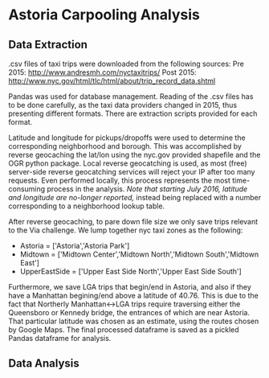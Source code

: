 Astoria Carpooling Analysis
==============

Data Extraction
--------------
.csv files of taxi trips were downloaded from the following sources:
Pre 2015: http://www.andresmh.com/nyctaxitrips/
Post 2015: http://www.nyc.gov/html/tlc/html/about/trip_record_data.shtml 

Pandas was used for database management. Reading of the .csv files has to be done carefully, as the taxi data providers changed in 2015, thus presenting different formats. There are extraction scripts provided for each format.

Latitude and longitude for pickups/dropoffs were used to determine the corresponding neighborhood and borough. This was accomplished by reverse geocaching the lat/lon using the nyc.gov provided shapefile and the OGR python package.
Local reverse geocatching is used, as most (free) server-side reverse geocatching services will reject your IP after too many requests. Even performed locally, this process represents the most time-consuming process in the analysis.
*Note that starting July 2016, latitude and longitude are no-longer reported,* instead being replaced with a number corresponding to a neighborhood lookup table.

After reverse geocaching, to pare down file size we only save trips relevant to the Via challenge. We lump together nyc taxi zones as the following:
- Astoria = ['Astoria','Astoria Park']
- Midtown = ['Midtown Center','Midtown North','Midtown South','Midtown East']
- UpperEastSide = ['Upper East Side North','Upper East Side South']

Furthermore, we save LGA trips that begin/end in Astoria, and also if they have a Manhattan begining/end above a latitude of 40.76. This is due to the fact that Northerly Manhattan<->LGA trips require traversing either the Queensboro or Kennedy bridge, the entrances of which are near Astoria. That particular latitude was chosen as an estimate, using the routes chosen by Google Maps.
The final processed dataframe is saved as a pickled Pandas dataframe for analysis.

Data Analysis
--------------